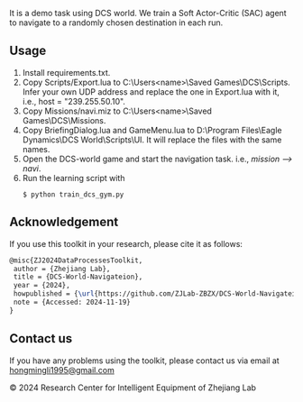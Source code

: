 It is a demo task using DCS world. We train a Soft Actor-Critic (SAC) agent to navigate to a randomly chosen destination in each run. 


##  Usage
1. Install requirements.txt.
2. Copy Scripts/Export.lua to C:\Users\<name>\Saved Games\DCS\Scripts. Infer your own UDP address and replace the one in Export.lua with it, i.e., host = "239.255.50.10".
3. Copy Missions/navi.miz to C:\Users\<name>\Saved Games\DCS\Missions.
4. Copy BriefingDialog.lua and GameMenu.lua to D:\Program Files\Eagle Dynamics\DCS World\Scripts\UI. It will replace the files with the same names.
5. Open the DCS-world game and start the navigation task.  i.e., *mission --> navi*.
6. Run the learning script with
    ```
    $ python train_dcs_gym.py
    ```


## Acknowledgement
If you use this toolkit in your research, please cite it as follows:
```latex
@misc{ZJ2024DataProcessesToolkit,
 author = {Zhejiang Lab},
 title = {DCS-World-Navigateion},
 year = {2024},
 howpublished = {\url{https://github.com/ZJLab-ZBZX/DCS-World-Navigateion}},
 note = {Accessed: 2024-11-19}
}
```

## Contact us
If you have any problems using the toolkit, please contact us via email at hongmingli1995@gmail.com

© 2024 Research Center for Intelligent Equipment of Zhejiang Lab
